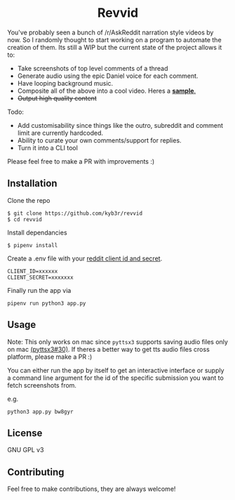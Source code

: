 <h1 align='center'>Revvid</h1>

You've probably seen a bunch of /r/AskReddit narration style videos by now. So I randomly thought to start working on a program to automate the creation of them. Its still a WIP but the current state of the project allows it to: 

- Take screenshots of top level comments of a thread
- Generate audio using the epic Daniel voice for each comment. 
- Have looping background music.
- Composite all of the above into a cool video. Heres a [**sample**.](https://youtu.be/o18mIpx_NxA)
- ~~Output high quality content~~

Todo:
- Add customisability since things like the outro, subreddit and comment limit are currently hardcoded.
- Ability to curate your own comments/support for replies. 
- Turn it into a CLI tool 

Please feel free to make a PR with improvements :)

## Installation

Clone the repo

```console
$ git clone https://github.com/kyb3r/revvid
$ cd revvid
```

Install dependancies
```console
$ pipenv install
```

Create a .env file with your [reddit client id and secret](https://praw.readthedocs.io/en/latest/getting_started/quick_start.html). 
```env
CLIENT_ID=xxxxxx
CLIENT_SECRET=xxxxxxx
```

Finally run the app via
```
pipenv run python3 app.py
```

## Usage

Note: This only works on mac since `pyttsx3` supports saving audio files only on mac [(pyttsx3#30)](https://github.com/nateshmbhat/pyttsx3/issues/30). If theres a better way to get tts audio files cross platform, please make a PR :) 

You can either run the app by itself to get an interactive interface or supply a command line argument for the id of the specific submission you want to fetch screenshots from. 

e.g. 
```
python3 app.py bw8gyr
```


## License 

GNU GPL v3

## Contributing

Feel free to make contributions, they are always welcome!

